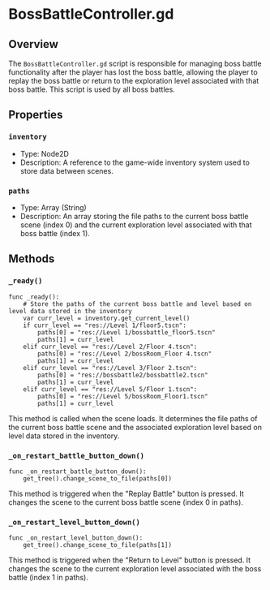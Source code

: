 # BossBattleController.gd

## Overview

The `BossBattleController.gd` script is responsible for managing boss battle functionality after the player has lost the boss battle, allowing the player to replay the boss battle or return to the exploration level associated with that boss battle. This script is used by all boss battles.


## Properties

### `inventory`

- Type: Node2D
- Description: A reference to the game-wide inventory system used to store data between scenes.

### `paths`

- Type: Array (String)
- Description: An array storing the file paths to the current boss battle scene (index 0) and the current exploration level associated with that boss battle (index 1).

## Methods

### `_ready()`

```gdscript
func _ready():
	# Store the paths of the current boss battle and level based on level data stored in the inventory
	var curr_level = inventory.get_current_level()
	if curr_level == "res://Level 1/floor5.tscn":
		paths[0] = "res://Level 1/bossbattle_floor5.tscn"
		paths[1] = curr_level
	elif curr_level == "res://Level 2/Floor 4.tscn":
		paths[0] = "res://Level 2/bossRoom_Floor 4.tscn"
		paths[1] = curr_level
	elif curr_level == "res://Level 3/Floor 2.tscn":
		paths[0] = "res://bossbattle2/bossbattle2.tscn"
		paths[1] = curr_level
	elif curr_level == "res://Level 5/Floor 1.tscn":
		paths[0] = "res://Level 5/bossRoom_Floor1.tscn"
		paths[1] = curr_level
```
This method is called when the scene loads. It determines the file paths of the current boss battle scene and the associated exploration level based on level data stored in the inventory.

### `_on_restart_battle_button_down()`

```gdscript
func _on_restart_battle_button_down():
	get_tree().change_scene_to_file(paths[0])
```
This method is triggered when the "Replay Battle" button is pressed. It changes the scene to the current boss battle scene (index 0 in paths).

### `_on_restart_level_button_down()`

```gdscript
func _on_restart_level_button_down():
	get_tree().change_scene_to_file(paths[1])
```
This method is triggered when the "Return to Level" button is pressed. It changes the scene to the current exploration level associated with the boss battle (index 1 in paths).
